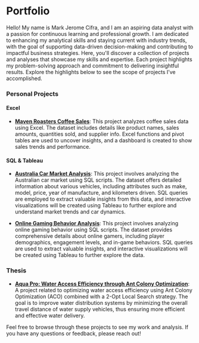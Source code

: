 # Portfolio

Hello! My name is Mark Jerome Cifra, and I am an aspiring data analyst with a passion for continuous learning and professional growth. I am dedicated to enhancing my analytical skills and staying current with industry trends, with the goal of supporting data-driven decision-making and contributing to impactful business strategies. Here, you'll discover a collection of projects and analyses that showcase my skills and expertise. Each project highlights my problem-solving approach and commitment to delivering insightful results. Explore the highlights below to see the scope of projects I’ve accomplished.

### Personal Projects

#### Excel
- [**Maven Roasters Coffee Sales**](https://github.com/markjeromecifra/portfolio/tree/main/Maven%20Roasters%20Coffee%20Sales%20(Excel)): This project analyzes coffee sales data using Excel. The dataset includes details like product names, sales amounts, quantities sold, and supplier info. Excel functions and pivot tables are used to uncover insights, and a dashboard is created to show sales trends and performance.

#### SQL & Tableau
- [**Australia Car Market Analysis**](https://github.com/markjeromecifra/portfolio/tree/main/Australia%20Car%20Market): This project involves analyzing the Australian car market using SQL scripts. The dataset offers detailed information about various vehicles, including attributes such as make, model, price, year of manufacture, and kilometers driven. SQL queries are employed to extract valuable insights from this data, and interactive visualizations will be created using Tableau to further explore and understand market trends and car dynamics.

- [**Online Gaming Behavior Analysis**](https://github.com/markjeromecifra/Portfolio/tree/main/Online%20Gaming%20Behavior): This project involves analyzing online gaming behavior using SQL scripts. The dataset provides comprehensive details about online gamers, including player demographics, engagement levels, and in-game behaviors. SQL queries are used to extract valuable insights, and interactive visualizations will be created using Tableau to further explore the data.

  
### Thesis
- [**Aqua Pro: Water Access Efficiency through Ant Colony Optimization**](https://github.com/markjeromecifra/aquapro): A project related to optimizing water access efficiency using Ant Colony Optimization (ACO) combined with a 2-Opt Local Search strategy. The goal is to improve water distribution systems by minimizing the overall travel distance of water supply vehicles, thus ensuring more efficient and effective water delivery.

Feel free to browse through these projects to see my work and analysis. If you have any questions or feedback, please reach out!

